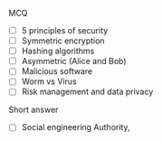 MCQ
- [ ] 5 principles of security
- [ ] Symmetric encryption
- [ ] Hashing algorithms 
- [ ] Asymmetric (Alice and Bob)
- [ ] Malicious software
- [ ] Worm vs Virus
- [ ] Risk management and data privacy

Short answer
- [ ] Social engineering
      Authority,